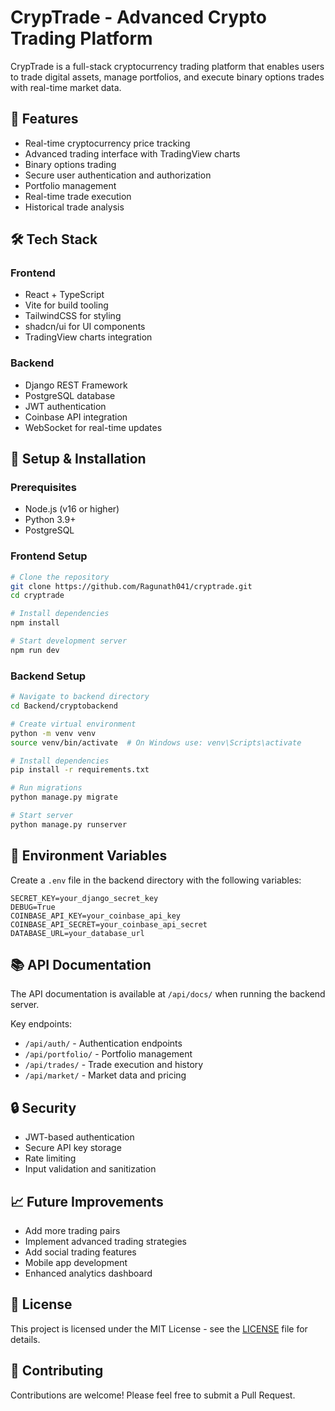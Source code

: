 # CrypTrade - Advanced Crypto Trading Platform

CrypTrade is a full-stack cryptocurrency trading platform that enables users to trade digital assets, manage portfolios, and execute binary options trades with real-time market data.

## 🚀 Features

- Real-time cryptocurrency price tracking
- Advanced trading interface with TradingView charts
- Binary options trading
- Secure user authentication and authorization
- Portfolio management
- Real-time trade execution
- Historical trade analysis

## 🛠️ Tech Stack

### Frontend
- React + TypeScript
- Vite for build tooling
- TailwindCSS for styling
- shadcn/ui for UI components
- TradingView charts integration

### Backend
- Django REST Framework
- PostgreSQL database
- JWT authentication
- Coinbase API integration
- WebSocket for real-time updates

## 🔧 Setup & Installation

### Prerequisites
- Node.js (v16 or higher)
- Python 3.9+
- PostgreSQL

### Frontend Setup
```bash
# Clone the repository
git clone https://github.com/Ragunath041/cryptrade.git
cd cryptrade

# Install dependencies
npm install

# Start development server
npm run dev
```

### Backend Setup
```bash
# Navigate to backend directory
cd Backend/cryptobackend

# Create virtual environment
python -m venv venv
source venv/bin/activate  # On Windows use: venv\Scripts\activate

# Install dependencies
pip install -r requirements.txt

# Run migrations
python manage.py migrate

# Start server
python manage.py runserver
```

## 🔐 Environment Variables

Create a `.env` file in the backend directory with the following variables:
```env
SECRET_KEY=your_django_secret_key
DEBUG=True
COINBASE_API_KEY=your_coinbase_api_key
COINBASE_API_SECRET=your_coinbase_api_secret
DATABASE_URL=your_database_url
```

## 📚 API Documentation

The API documentation is available at `/api/docs/` when running the backend server.

Key endpoints:
- `/api/auth/` - Authentication endpoints
- `/api/portfolio/` - Portfolio management
- `/api/trades/` - Trade execution and history
- `/api/market/` - Market data and pricing

## 🔒 Security

- JWT-based authentication
- Secure API key storage
- Rate limiting
- Input validation and sanitization

## 📈 Future Improvements

- Add more trading pairs
- Implement advanced trading strategies
- Add social trading features
- Mobile app development
- Enhanced analytics dashboard

## 📝 License

This project is licensed under the MIT License - see the [LICENSE](LICENSE) file for details.

## 👥 Contributing

Contributions are welcome! Please feel free to submit a Pull Request.
